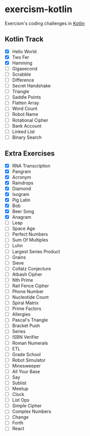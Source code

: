 # exercism-kotlin
Exercism's coding challenges in [Kotlin](https://exercism.io/tracks/kotlin/exercises)

## Kotlin Track
- [x] Hello World
- [x] Two Fer
- [x] Hamming
- [ ] Gigasecond
- [ ] Scrabble
- [ ] Difference
- [ ] Secret Handshake
- [ ] Triangle
- [ ] Saddle Points
- [ ] Flatten Array
- [ ] Word Count
- [ ] Robot Name
- [ ] Rotational Cipher
- [ ] Bank Account
- [ ] Linked List
- [ ] Binary Search

## Extra Exercises
- [x] RNA Transcription
- [x] Pangram
- [x] Acronym
- [x] Raindrops
- [x] Diamond
- [x] Isogram
- [x] Pig Latin
- [x] Bob
- [x] Beer Song
- [x] Anagram
- [ ] Leap
- [ ] Space Age
- [ ] Perfect Numbers
- [ ] Sum Of Multiples
- [ ] Luhn
- [ ] Largest Series Product
- [ ] Grains
- [ ] Sieve
- [ ] Collatz Conjecture
- [ ] Atbash Cipher
- [ ] Nth Prime
- [ ] Rail Fence Cipher
- [ ] Phone Number
- [ ] Nucleotide Count
- [ ] Spiral Matrix
- [ ] Prime Factors
- [ ] Allergies
- [ ] Pascal's Triangle
- [ ] Bracket Push
- [ ] Series
- [ ] ISBN Verifier
- [ ] Roman Numerals
- [ ] ETL
- [ ] Grade School
- [ ] Robot Simulator
- [ ] Minesweeper
- [ ] All Your Base
- [ ] Say
- [ ] Sublist
- [ ] Meetup
- [ ] Clock
- [ ] List Ops
- [ ] Simple Cipher
- [ ] Complex Numbers
- [ ] Change
- [ ] Forth
- [ ] React
